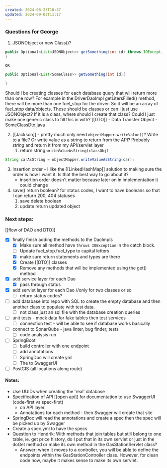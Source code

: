 ```yaml
---
created: 2024-08-23T10:37
updated: 2024-09-03T11:17
---
```

### Questions for George
1. JSONObject or new Class()? 
```java
public Optional<List<JSONObject>> getSomething(int id) throws IOException {
}

OR 

public Optional<List<SomeClass>> getSomething(int id){

}
```
Should I be creating classes for each database query that will return more than one row? For example in the DriverDaoImpl getLitersFilled() method, there will be more than one fuel_stop for the driver. So it will be an array of fuel_stop data/objects. These should be classes or can I just use JSONObject? If it is a class, where should I create that class? Could I just make one generic class to fill this in with? 
[[DTO]] - Data Transfer Object - SomeClassDto.java 

2. [[Jackson]] - pretty much only need `objectMapper.writeValue()`? Write to a file? Or write value as a string to return from the API? Probably *string* and return it from my API/servlet layer
	1. return string `writeValueAsString(classObj)`
```java
String carAsString = objectMapper.writeValueAsString(car);
```
3. Insertion order - I like the [[LinkedHashMap]] solution to making sure the order is how I want it. Is that the best way to go about it? 
	- insertion order doesn't matter because later on in implementation it could change
4. save() return boolean? for status codes, I want to have booleans so that I can return 200, 404 statuses
	1. save delete boolean
	2. update return updated object


### Next steps:
[[flow of DAO and DTO]]
- [x] finally finish adding the methods to the DaoImpls
	- [x] Make sure all method have `throws IOException` in the catch block. 
	- [ ] Update fuel_stop.fuel_type to capital letters
	- [x] make sure return statements and types are there
	- [x] Create [[DTO]] classes
	- [x] Remove any methods that will be implemented using the get() method
- [x] add service layer for each Dao
	- [x] pass through status 
- [x] add servlet layer for each Dao //only for two classes or so
	- [ ] return status codes? 
- [ ] add database into repo with SQL to create the empty database and then another class to populate with test data. 
	- [ ] not class just an sql file with the database creation queries 
- [ ] unit tests - mock data for fake tables then test services
	- [ ] connection test - will be able to see if database works basically
- [ ] connect to SonarQube - java linter, bug finder, tests
	- [ ] code analysis run 
- [ ] SpringBoot 
	- [ ] build controller with one endpoint
	- [ ] add annotations
	- [ ] SpringDoc will create yml
	- [ ] The to SwaggerUI
- [ ] PostGIS (all locations along route)

#### Notes:
* Use UUIDs when creating the 'real' database 
* Specification of API [[open api]] for documentation to use SwaggerUI (code-first vs spec-first)
	* on API layer.
	* Annotations for each method - then Swagger will create that site 
*  SpringDoc will read the annotations and create a spec then the spec will be picked up by Swagger
* Create a spec.yml to have the specs 
* Question to Hendrik: With methods that join tables but still belong to one table, ie. get price history, do I put that in its own servlet or just in the doGet method or make its own method in the GasStationServlet class? 
	* Answer: when it moves to a controller, you will be able to define the endpoints within the GasStationController class. However, for clean code now, maybe it makes sense to make its own servlet. 
